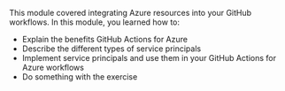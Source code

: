 This module covered integrating Azure resources into your GitHub workflows. In this module, you learned how to:

* Explain the benefits GitHub Actions for Azure
* Describe the different types of service principals
* Implement service principals and use them in your GitHub Actions for Azure workflows
* Do something with the exercise

